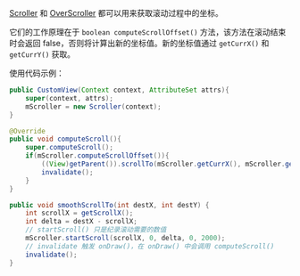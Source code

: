 [Scroller](https://developer.android.com/reference/android/widget/Scroller.html) 和 [OverScroller](https://developer.android.com/reference/android/widget/OverScroller.html) 都可以用来获取滚动过程中的坐标。

它们的工作原理在于 `boolean computeScrollOffset()` 方法，该方法在滚动结束时会返回 false，否则将计算出新的坐标值。新的坐标值通过 `getCurrX()` 和 `getCurrY()` 获取。

使用代码示例：

```java
public CustomView(Context context, AttributeSet attrs){
    super(context, attrs);
    mScroller = new Scroller(context);
}

@Override
public void computeScroll(){
    super.computeScroll();
    if(mScroller.computeScrollOffset()){
        ((View)getParent()).scrollTo(mScroller.getCurrX(), mScroller.getCurrY());
        invalidate();
    }
}

public void smoothScrollTo(int destX, int destY) {
    int scrollX = getScrollX();
    int delta = destX - scrollX;
    // startScroll() 只是纪录滚动需要的数值
    mScroller.startScroll(scrollX, 0, delta, 0, 2000);
    // invalidate 触发 onDraw()，在 onDraw() 中会调用 computeScroll()
    invalidate();
}
```

